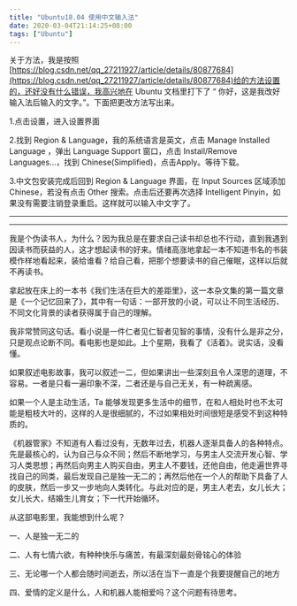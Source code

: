 ```yaml
---
title: "Ubuntu18.04 使用中文输入法"
date: 2020-03-04T21:14:25+08:00
tags: ["Ubuntu"]
---
```


关于方法，我是按照[https://blog.csdn.net/qq_27211927/article/details/80877684](https://blog.csdn.net/qq_27211927/article/details/80877684)给的方法设置的，还好没有什么错误，我高兴地在 Ubuntu 文档里打下了 “ 你好，这是我改好输入法后输入的文字。”。下面把更改方法写出来。

1.点击设置，进入设置界面

2.找到 Region & Language，我的系统语言是英文，点击 Manage Installed Language ，弹出 Language Support 窗口，点击 Install/Remove Languages…，找到 Chinese(Simplified)，点击Apply。等待下载。

3.中文包安装完成后回到 Region & Language 界面，在 Input Sources 区域添加 Chinese，若没有点击 Other 搜索。点击后还要再次选择 Intelligent Pinyin，如果没有需要注销登录重启。这样就可以输入中文字了。

---

---

 我是个伪读书人，为什么？因为我总是在要求自己读书却总也不行动，直到我遇到因读书而获益的人，这才想起读书的好来。情绪高涨地拿起一本不知道书名的书装模作样地看起来，装给谁看？给自己看，把那个想要读书的自己催眠，这样以后就不再读书。

拿起放在床上的一本书《我们生活在巨大的差距里》，这一本杂文集的第一篇文章是《一个记忆回来了》，其中有一句话：一部开放的小说，可以让不同生活经历、不同文化背景的读者获得属于自己的理解。

我非常赞同这句话。看小说是一件仁者见仁智者见智的事情，没有什么是非之分，只是观点论断不同。看电影也是如此。上个星期，我看了《活着》。说实话，没看懂。

如果叙述电影故事，我可以叙述一二，但如果讲出一些深刻且令人深思的道理，不容易。一者是只看一遍印象不深，二者还是与自己无关，有一种疏离感。

如果一个人是主动生活，Ta 能够发现更多生活中的细节，在和人相处时也不太可能是粗枝大叶的，这样的人是很细腻的，不过如果相处时间很短是感受不到这种特质的。

《机器管家》不知道有人看过没有，无数年过去，机器人逐渐具备人的各种特点。先是最核心的，认为自己与众不同；然后不断地学习，与男主人交流开发心智、学习人类思想；再然后向男主人购买自由，男主人不要钱，还他自由，他走遍世界寻找自己的同类，最后发现自己是独一无二的；再然后他在一个人的帮助下具备了人的皮肤，然后一步又一步地向人类转化。与此对应的是，男主人老去，女儿长大；女儿长大，结婚生儿育女；下一代开始循环。

从这部电影里，我能想到什么呢？

一、人是独一无二的

二、人有七情六欲，有种种快乐与痛苦，有最深刻最刻骨铭心的体验

三、无论哪一个人都会随时间逝去，所以活在当下一直是个我要提醒自己的地方

四、爱情的定义是什么，人和机器人能相爱吗？这个问题有待思考。
